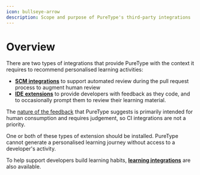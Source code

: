 ```yaml
---
icon: bullseye-arrow
description: Scope and purpose of PureType's third-party integrations
---
```


# Overview

There are two types of integrations that provide PureType with the context it requires to recommend personalised learning activities:

* [**SCM integrations**](scm-integrations/) to support automated review during the pull request process to augment human review
* [**IDE** ](ide-extensions/)[**extensions**](ide-extensions/) to provide developers with feedback as they code, and to occasionally prompt them to review their learning material.

The [nature of the feedback](feedback-principles.md) that PureType suggests is primarily intended for human consumption and requires judgement, so CI integrations are not a priority.

One or both of these types of extension should be installed. PureType cannot generate a personalised learning journey without access to a developer's activity.

To help support developers build learning habits, [**learning integrations**](learning-integrations.md) are also available.
